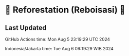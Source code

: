 
# 🌳 Reforestation (Reboisasi) 🌲

## Last Updated

GitHub Actions time: Mon Aug  5 23:19:29 UTC 2024

Indonesia/Jakarta time: Tue Aug  6 06:19:29 WIB 2024
